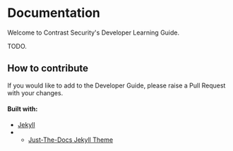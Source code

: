 # Documentation

Welcome to Contrast Security's Developer Learning Guide.

TODO.



## How to contribute

If you would like to add to the Developer Guide, please raise a Pull Request with your changes.


#### Built with:

- [Jekyll](https://jekyllrb.com/)
- - [Just-The-Docs Jekyll Theme](https://pmarsceill.github.io/just-the-docs/)


